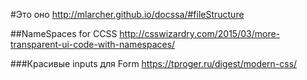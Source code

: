 #Это оно
http://mlarcher.github.io/docssa/#fileStructure


##NameSpaces for CCSS
http://csswizardry.com/2015/03/more-transparent-ui-code-with-namespaces/

###Красивые inputs для Form
https://tproger.ru/digest/modern-css/
